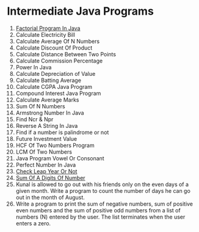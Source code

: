 # Intermediate Java Programs

1. [Factorial Program In Java](https://github.com/shubham-maurya-sm/Program-Practice-VS-Code/blob/main/Java/IntermediateJavaPrograms/Factorial.java)
2. Calculate Electricity Bill
3. Calculate Average Of N Numbers
4. Calculate Discount Of Product
5. Calculate Distance Between Two Points 
6. Calculate Commission Percentage
7. Power In Java
8. Calculate Depreciation of Value
9. Calculate Batting Average
10. Calculate CGPA Java Program
11. Compound Interest Java Program
12. Calculate Average Marks
13. Sum Of N Numbers
14. Armstrong Number In Java
15. Find Ncr & Npr
16. Reverse A String In Java
17. Find if a number is palindrome or not 
18. Future Investment Value
19. HCF Of Two Numbers Program
20. LCM Of Two Numbers
21. Java Program Vowel Or Consonant 
22. Perfect Number In Java
23. [Check Leap Year Or Not](https://github.com/shubham-maurya-sm/Program-Practice-VS-Code/blob/main/Java/IntermediateJavaPrograms/LeapYear.java)
24. [Sum Of A Digits Of Number](https://github.com/shubham-maurya-sm/Program-Practice-VS-Code/blob/main/Java/IntermediateJavaPrograms/SumOfDigits.java)
25. Kunal is allowed to go out with his friends only on the even days of a given month. Write a program to count the number of days he can go out in the month of August.
26. Write a program to print the sum of negative numbers, sum of positive even numbers and the sum of positive odd numbers from a list of numbers (N) entered by the user. The list terminates when the user enters a zero.
